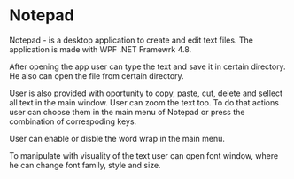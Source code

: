 # Notepad

Notepad - is a desktop application to create and edit text files. The application is made with WPF .NET Framewrk 4.8. 

After opening the app user can type the text and save it in certain directory. He also can open the file from certain directory. 

User is also provided with oportunity to copy, paste, cut, delete and sellect all text in the main window. User can zoom the text too. To do that actions user can choose them in the main menu of Notepad or press the combination of correspoding keys.

User can enable or disble the word wrap in the main menu.

To manipulate with visuality of the text user can open font window, where he can change font family, style and size.
